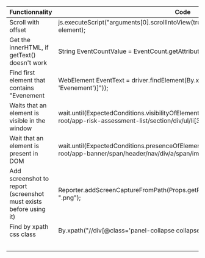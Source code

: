 
| Functionnality | Code |  
| -- | -- |  
| Scroll with offset | js.executeScript("arguments[0].scrollIntoView(true); window.scrollBy(0, -60);", element); |  
| Get the innerHTML, if getText() doesn't work | String EventCountValue = EventCount.getAttribute("innerHTML"); |  
| Find first element that contains "Evenement | WebElement EventText = driver.findElement(By.xpath("//parent::*[contains(text(), 'Evenement')]")); |  
| Waits that an element is visible in the window | wait.until(ExpectedConditions.visibilityOfElementLocated(By.xpath("/html/body/app-root/app-risk-assessment-list/section/div/ul/li[3]"))); |  
| Wait that an element is present in DOM | wait.until(ExpectedConditions.presenceOfElementLocated(By.xpath("/html/body/app-root/app-banner/span/header/nav/div/a/span/img"))); |
| Add screenshot to report (screenshot must exists before using it) | Reporter.addScreenCaptureFromPath(Props.getProperty("report.screenshot") + ".png"); |
| Find by xpath css class | By.xpath("//div[@class='panel-collapse collapse']") |
|  |  |
|  |  |
|  |  |
|  |  |
|  |  |